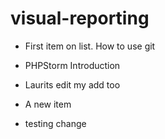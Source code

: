 visual-reporting
================
* First item on list. How to use git
* PHPStorm Introduction
* Laurits edit
my add too
* A new item

* testing change